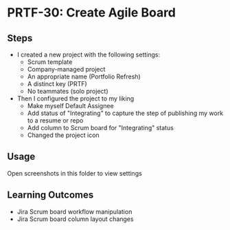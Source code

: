# PRTF-30: Create Agile Board

## Steps
- I created a new project with the following settings:
    - Scrum template
    - Company-managed project
    - An appropriate name (Portfolio Refresh)
    - A distinct key (PRTF)
    - No teammates (solo project)
- Then I configured the project to my liking
    - Make myself Default Assignee
    - Add status of "Integrating" to capture the step of publishing my work to a resume or repo
    - Add column to Scrum board for "Integrating" status
    - Changed the project icon

## Usage
Open screenshots in this folder to view settings

## Learning Outcomes
- Jira Scrum board workflow manipulation
- Jira Scrum board column layout changes